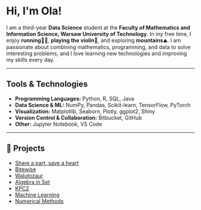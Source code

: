 # Hi, I'm Ola!

I am a third-year **Data Science** student at the **Faculty of Mathematics and Information Science, Warsaw University of Technology**. In my free time, I enjoy **running**🏃‍♀️, **playing the violin**🎻, and exploring **mountains**⛰️. I am passionate about combining mathematics, programming, and data to solve interesting problems, and I love learning new technologies and improving my skills every day.

---

## Tools & Technologies

* **Programming Languages:** Python, R, SQL, Java
* **Data Science & ML:** NumPy, Pandas, Scikit-learn, TensorFlow, PyTorch
* **Visualization:** Matplotlib, Seaborn, Plotly, ggplot2, Shiny
* **Version Control & Collaboration:** Bitbucket, GitHub
* **Other:** Jupyter Notebook, VS Code

---

## 📂 Projects

* [Share a part, save a heart](https://github.com/Ola-zaw/Share-a-part-save-a-heart) 
* [Bitewise](https://github.com/Ola-zaw/Bitewise) 
* [Walutozaur](https://github.com/Ola-zaw/Walutozaur)
* [Algebra in Set](https://github.com/Ola-zaw/Algebra-in-SET)
* [KPC2](https://github.com/Ola-zaw/KPC2)
* [Machine Learning](https://github.com/Ola-zaw/Machine-Learning)
* [Numerical Methods](https://github.com/Ola-zaw/Numerical-Methods)

